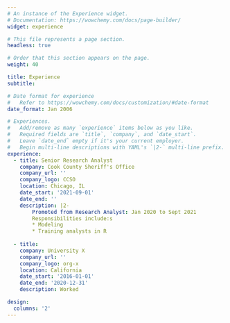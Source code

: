 ```yaml
---
# An instance of the Experience widget.
# Documentation: https://wowchemy.com/docs/page-builder/
widget: experience

# This file represents a page section.
headless: true

# Order that this section appears on the page.
weight: 40

title: Experience
subtitle:

# Date format for experience
#   Refer to https://wowchemy.com/docs/customization/#date-format
date_format: Jan 2006

# Experiences.
#   Add/remove as many `experience` items below as you like.
#   Required fields are `title`, `company`, and `date_start`.
#   Leave `date_end` empty if it's your current employer.
#   Begin multi-line descriptions with YAML's `|2-` multi-line prefix.
experience:
  - title: Senior Research Analyst
    company: Cook County Sheriff's Office
    company_url: ''
    company_logo: CCSO
    location: Chicago, IL
    date_start: '2021-09-01'
    date_end: ''
    description: |2-
        Promoted from Research Analyst: Jan 2020 to Sept 2021 
        Responsibilities include:s
        * Modeling
        * Training analysts in R
        
  - title: 
    company: University X
    company_url: ''
    company_logo: org-x
    location: California
    date_start: '2016-01-01'
    date_end: '2020-12-31'
    description: Worked

design:
  columns: '2'
---
```


